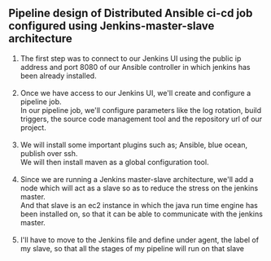 <h2> Pipeline design of Distributed Ansible ci-cd job configured using Jenkins-master-slave architecture </h2>

<ol type= "1">
  <li> The first step was to connect to our Jenkins UI using the public ip address and port 8080 of our Ansible controller in which jenkins has been already installed. </li> <br>
   <li> Once we have access to our Jenkins UI, we'll create and configure a pipeline job. <br>
        In our pipeline job, we'll configure parameters like the log rotation, build triggers, the source code management tool and the repository url of our project. </li> <br>
 <li> We will install some important plugins such as; Ansible, blue ocean, publish over ssh. <br>
      We will then install maven as a global configuration tool.
 </li> <br>
 <li> Since we are running a Jenkins master-slave architecture, we'll add a node which will act as a slave so as to reduce the stress on the jenkins master. <br>
   And that slave is an ec2 instance in which the java run time engine has been installed on, so that it can be able to communicate with the jenkins master.  
  </li> <br>
<li> I'll have to move to the Jenkins file and define under agent, the label of my slave, so that all the stages of my pipeline will run on that slave </li>
  </ol>
  
